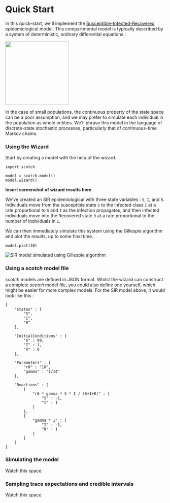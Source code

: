 # Quick Start

In this quick-start, we'll implement the [Susceptible-Infected-Recovered](http://en.wikipedia.org/wiki/Compartmental_models_in_epidemiology) epidemiological model. This compartmental model is typically described by a system of deterministic, ordinary differential equations :

<img src="images/sir_equations.png" style="width: 200px" />

In the case of small populations, the continuous property of the state space can be a poor assumption, and we may prefer to simulate each individual in the population as whole entities. We'll phrase this model in the language of discrete-state stochastic processes, particularly that of continuous-time Markov chains. 


### Using the Wizard

Start by creating a model with the help of the wizard.

```
import scotch

model = scotch.model()
model.wizard()
```

**Insert screenshot of wizard results here**

We've created an SIR epidemiological with three state variables : `S`, `I`, and `R`. Individuals move from the susceptible state `S` to the infected class `I` at a rate proportional to `S` and `I` as the infection propagates, and then infected individuals move into the Recovered state `R` at a rate proportional to the number of individuals in `I`. 

We can then immediately simulate this system using the Gillespie algorithm and plot the results, up to some final time.

```
model.plot(30)
```

![SIR model simulated using Gillespie algorithm](images/sir.png)



### Using a _scotch_ model file

_scotch_ models are defined in JSON format. Whilst the wizard can construct a complete _scotch_ model file, you could also define one yourself, which might be easier for more complex models. For the SIR model above, it would look like this :

```
{
    "States" : [
        "S",
        "I",
        "R"
    ],

    "InitialConditions" : {
        "S" : 99,
        "I" : 1,
        "R" : 0
    },

    "Parameters" : {
        "r0" : "18",
        "gamma" : "1/14"
    },

    "Reactions" : [
        {
            "r0 * gamma * S * I / (S+I+R)" : {
                "S" : -1,
                "I" : 1
            }
        },
        {
            "gamma * I" : {
                "I" : -1,
                "R" : 1
            }
        }
    ]
}
```




### Simulating the model

Watch this space.

### Sampling trace expectations and credible intervals

Watch this space.

